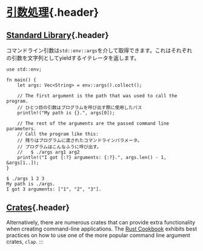 # [引数処理](#引数処理){.header}

## [Standard Library](#standard-library){.header}

コマンドライン引数は`std::env::args`を介して取得できます。これはそれぞれの引数を文字列としてyieldするイテレータを返します。

    use std::env;

    fn main() {
        let args: Vec<String> = env::args().collect();

        // The first argument is the path that was used to call the program.
        // ひとつ目の引数はプログラムを呼び出す際に使用したパス
        println!("My path is {}.", args[0]);

        // The rest of the arguments are the passed command line parameters.
        // Call the program like this:
        // 残りはプログラムに渡されたコマンドラインパラメータ。
        // プログラムはこんなふうに呼び出す。
        //   $ ./args arg1 arg2
        println!("I got {:?} arguments: {:?}.", args.len() - 1, &args[1..]);
    }

``` shell
$ ./args 1 2 3
My path is ./args.
I got 3 arguments: ["1", "2", "3"].
```

## [Crates](#crates){.header}

Alternatively, there are numerous crates that can provide extra
functionality when creating command-line applications. The [Rust
Cookbook](https://rust-lang-nursery.github.io/rust-cookbook/cli/arguments.html)
exhibits best practices on how to use one of the more popular command
line argument crates, `clap`.
:::

